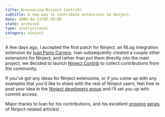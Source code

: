 ```yaml
---
title: Announcing Ninject Contrib!
subtitle: A new way to contribute extensions to Ninject.
date: 2008-04-21T05:50:00
state: archived
type: instructional
category: ninject
---
```


A few days ago, I accepted the first patch for Ninject, an NLog integration extension by [Ivan Porto Carrero](http://flanders.co.nz/). Ivan subsequently created a couple other extensions for Ninject, and rather than put them directly into the main project, we decided to launch [Ninject Contrib](http://code.google.com/p/ninject-contrib/) to collect contributions from the community.

If you've got any ideas for Ninject extensions, or if you come up with any examples that you'd like to share with the rest of Ninject users, feel free to post your idea in the [Ninject developers group](http://groups.google.com/group/ninject-dev) and I'll set you up with commit access.

Major thanks to Ivan for his contributions, and his excellent [ongoing](http://flanders.co.nz/2008/04/17/ninject-getting-all-the-stuff-youll-need/) [series](http://flanders.co.nz/2008/04/18/ninject-part-2-customizing-your-infrastructure-for-logging/) of Ninject-related articles!
